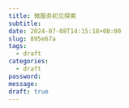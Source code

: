 ```yaml
---
title: 微服务初见探索
subtitle: 
date: 2024-07-08T14:15:18+08:00
slug: 895e67a
tags:
  - draft
categories:
  - draft
password: 
message: 
draft: true
---
```



